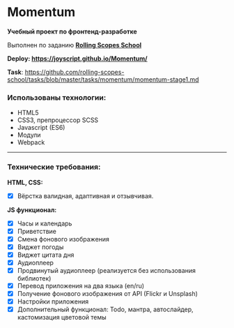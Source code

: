 # Momentum

**Учебный проект по фронтенд-разработке**

Выполнен по заданию [**Rolling Scopes School**](https://rs.school/)

**Deploy: https://joyscript.github.io/Momentum/**

**Task**: https://github.com/rolling-scopes-school/tasks/blob/master/tasks/momentum/momentum-stage1.md

### Использованы технологии:

- HTML5
- CSS3, препроцессор SCSS
- Javascript (ES6)
- Модули
- Webpack

---

### Технические требования:

**HTML, CSS:**
- [x] Вёрстка валидная, адаптивная и отзывчивая.

**JS функционал:**
- [x] Часы и календарь
- [x] Приветствие
- [x] Смена фонового изображения
- [x] Виджет погоды
- [x] Виджет цитата дня
- [x] Аудиоплеер
- [x] Продвинутый аудиоплеер (реализуется без использования библиотек)
- [x] Перевод приложения на два языка (en/ru)
- [x] Получение фонового изображения от API (Flickr и Unsplash)
- [x] Настройки приложения
- [x] Дополнительный функционал: Todo, мантра, автослайдер, кастомизация цветовой темы